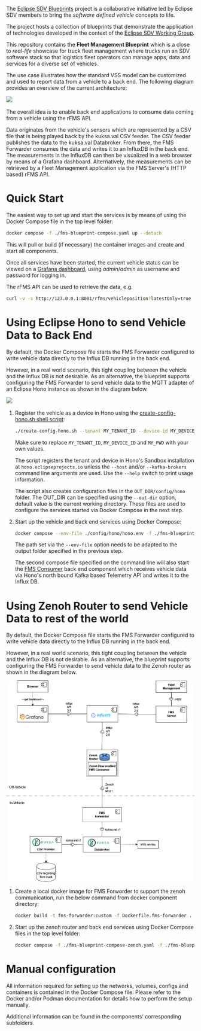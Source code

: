<!--
SPDX-FileCopyrightText: 2023 Contributors to the Eclipse Foundation

See the NOTICE file(s) distributed with this work for additional
information regarding copyright ownership.

Licensed under the Apache License, Version 2.0 (the "License");
you may not use this file except in compliance with the License.
You may obtain a copy of the License at

     http://www.apache.org/licenses/LICENSE-2.0

Unless required by applicable law or agreed to in writing, software
distributed under the License is distributed on an "AS IS" BASIS,
WITHOUT WARRANTIES OR CONDITIONS OF ANY KIND, either express or implied.
See the License for the specific language governing permissions and
limitations under the License.

SPDX-License-Identifier: Apache-2.0
-->
The [Eclipse SDV Blueprints](https://github.com/eclipse-sdv-blueprints) project is a collaborative initiative
led by Eclipse SDV members to bring the *software defined vehicle* concepts to life.

The project hosts a collection of blueprints that demonstrate the application of technologies developed in
the context of the [Eclipse SDV Working Group](https://sdv.eclipse.org).

This repository contains the **Fleet Management Blueprint** which is a close to *real-life* showcase
for truck fleet management where trucks run an SDV software stack so that logistics fleet operators can
manage apps, data and services for a diverse set of vehicles.

The use case illustrates how the standard VSS model can be customized and used to report data from a vehicle
to a back end. The following diagram provides an overview of the current architecture:

<img src="img/architecture.drawio.svg">

The overall idea is to enable back end applications to consume data coming from a vehicle using the rFMS API.

Data originates from the vehicle's sensors which are represented by a CSV file that is being played back by the
kuksa.val CSV feeder. The CSV feeder publishes the data to the kuksa.val Databroker. From there, the FMS Forwarder
consumes the data and writes it to an InfluxDB in the back end. The measurements in the InfluxDB can then be
visualized in a web browser by means of a Grafana dashboard. Alternatively, the measurements can be retrieved by
a Fleet Management application via the FMS Server's (HTTP based) rFMS API.

# Quick Start

The easiest way to set up and start the services is by means of using the Docker Compose file in the top level folder:

```sh
docker compose -f ./fms-blueprint-compose.yaml up --detach
```

This will pull or build (if necessary) the container images and create and start all components.

Once all services have been started, the current vehicle status can be viewed on a [Grafana dashboard](http://127.0.0.1:3000),
using *admin*/*admin* as username and password for logging in.


The rFMS API can be used to retrieve the data, e.g.

```sh
curl -v -s http://127.0.0.1:8081/rfms/vehicleposition?latestOnly=true | jq
```

# Using Eclipse Hono to send Vehicle Data to Back End

By default, the Docker Compose file starts the FMS Forwarder configured to write vehicle data directly to the
Influx DB running in the back end.

However, in a real world scenario, this tight coupling between the vehicle and the Influx DB is not desirable.
As an alternative, the blueprint supports configuring the FMS Forwarder to send vehicle data to the MQTT adapter
of an Eclipse Hono instance as shown in the diagram below.

<img src="img/architecture-hono.drawio.svg">

1. Register the vehicle as a device in Hono using the [create-config-hono.sh shell script](./create-config-hono.sh):

   ```sh
   ./create-config-hono.sh --tenant MY_TENANT_ID --device-id MY_DEVICE_ID --device-pwd MY_PWD --provision
   ```

   Make sure to replace `MY_TENANT_ID`, `MY_DEVICE_ID` and `MY_PWD` with your own values.

   The script registers the tenant and device in Hono's Sandbox installation at `hono.eclipseprojects.io` unless the
   `--host` and/or `--kafka-brokers` command line arguments are used. Use the `--help` switch to print usage information.

   The script also creates configuration files in the `OUT_DIR/config/hono` folder. The OUT_DIR can be specified using
   the `--out-dir` option, default value is the current working directory. These files are used to configure the services
   started via Docker Compose in the next step.

2. Start up the vehicle and back end services using Docker Compose:

   ```sh
   docker compose --env-file ./config/hono/hono.env -f ./fms-blueprint-compose.yaml -f ./fms-blueprint-compose-hono.yaml up --detach
   ```

   The path set via the `--env-file` option needs to be adapted to the output folder specified in the previous step.

   The second compose file specified on the command line will also start the [FMS Consumer](./components/fms-consumer)
   back end component which receives vehicle data via Hono's north bound Kafka based Telemetry API and writes it to the
   Influx DB.


# Using Zenoh Router to send Vehicle Data to rest of the world

By default, the Docker Compose file starts the FMS Forwarder configured to write vehicle data directly to the
Influx DB running in the back end.

However, in a real world scenario, this tight coupling between the vehicle and the Influx DB is not desirable.
As an alternative, the blueprint supports configuring the FMS Forwarder to send vehicle data to the Zenoh router
as shown in the diagram below.

<img src="img/architecture-zenoh.drawio.png">

1. Create a local docker image for FMS Forworder to support the zenoh communication, run the below command from docker component directory:
   
   ```sh
   docker build -t fms-forwarder:custom -f Dockerfile.fms-forwarder .
   ```
   
2. Start up the zenoh router and back end services using Docker Compose files in the top level folder:

   ```sh
   docker compose -f ./fms-blueprint-compose-zenoh.yaml -f ./fms-blueprint-compose.yaml up --detach
   ```



# Manual configuration

All information required for setting up the networks, volumes, configs and containers is contained in the
Docker Compose file. Please refer to the Docker and/or Podman documentation for details how to perform the
setup manually.

Additional information can be found in the components' corresponding subfolders.
